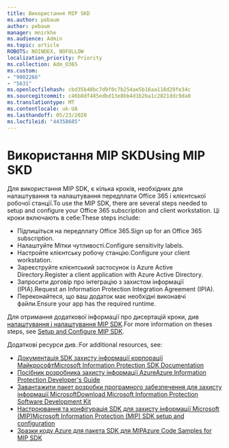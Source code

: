 ```yaml
---
title: Використання MIP SKD
ms.author: pebaum
author: pebaum
manager: mnirkhe
ms.audience: Admin
ms.topic: article
ROBOTS: NOINDEX, NOFOLLOW
localization_priority: Priority
ms.collection: Adm_O365
ms.custom:
- "9002266"
- "5631"
ms.openlocfilehash: cbd35b48bc7d9f0c7b254ae5b16aa118d29fe34c
ms.sourcegitcommit: c46b8df485edbd13e8bb4d1b2ba1c2821ddc9da0
ms.translationtype: MT
ms.contentlocale: uk-UA
ms.lasthandoff: 05/23/2020
ms.locfileid: "44358685"
---
```

# <a name="using-mip-skd"></a><span data-ttu-id="6832a-102">Використання MIP SKD</span><span class="sxs-lookup"><span data-stu-id="6832a-102">Using MIP SKD</span></span>

<span data-ttu-id="6832a-103">Для використання MIP SDK, є кілька кроків, необхідних для налаштування та налаштування передплати Office 365 і клієнтської робочої станції.</span><span class="sxs-lookup"><span data-stu-id="6832a-103">To use the MIP SDK, there are several steps needed to setup and configure your Office 365 subscription and client workstation.</span></span> <span data-ttu-id="6832a-104">Ці кроки включають в себе:</span><span class="sxs-lookup"><span data-stu-id="6832a-104">These steps include:</span></span>

- <span data-ttu-id="6832a-105">Підпишіться на передплату Office 365.</span><span class="sxs-lookup"><span data-stu-id="6832a-105">Sign up for an Office 365 subscription.</span></span>
- <span data-ttu-id="6832a-106">Налаштуйте Мітки чутливості.</span><span class="sxs-lookup"><span data-stu-id="6832a-106">Configure sensitivity labels.</span></span>
- <span data-ttu-id="6832a-107">Настройте клієнтську робочу станцію.</span><span class="sxs-lookup"><span data-stu-id="6832a-107">Configure your client workstation.</span></span>
- <span data-ttu-id="6832a-108">Зареєструйте клієнтський застосунок із Azure Active Directory.</span><span class="sxs-lookup"><span data-stu-id="6832a-108">Register a client application with Azure Active Directory.</span></span>
- <span data-ttu-id="6832a-109">Запросити договір про інтеграцію з захистом інформації (IPIA).</span><span class="sxs-lookup"><span data-stu-id="6832a-109">Request an Information Protection Integration Agreement (IPIA).</span></span>
- <span data-ttu-id="6832a-110">Переконайтеся, що ваш додаток має необхідні виконавчі файли.</span><span class="sxs-lookup"><span data-stu-id="6832a-110">Ensure your app has the required runtime.</span></span>

<span data-ttu-id="6832a-111">Для отримання додаткової інформації про дисертацій кроки, див [налаштування і налаштування MIP SDK](https://docs.microsoft.com/information-protection/develop/setup-configure-mip).</span><span class="sxs-lookup"><span data-stu-id="6832a-111">For more information on theses steps, see [Setup and Configure MIP SDK](https://docs.microsoft.com/information-protection/develop/setup-configure-mip).</span></span>

<span data-ttu-id="6832a-112">Додаткові ресурси див.:</span><span class="sxs-lookup"><span data-stu-id="6832a-112">For additional resources, see:</span></span>

- [<span data-ttu-id="6832a-113">Документація SDK захисту інформації корпорації Майкрософт</span><span class="sxs-lookup"><span data-stu-id="6832a-113">Microsoft Information Protection SDK Documentation</span></span>](https://docs.microsoft.com/information-protection/develop/)
- [<span data-ttu-id="6832a-114">Посібник розробника захисту інформації Azure</span><span class="sxs-lookup"><span data-stu-id="6832a-114">Azure Information Protection Developer's Guide</span></span>](https://docs.microsoft.com/azure/information-protection/develop/developers-guide)
- [<span data-ttu-id="6832a-115">Завантажити пакет розробки програмного забезпечення для захисту інформації Microsoft</span><span class="sxs-lookup"><span data-stu-id="6832a-115">Download Microsoft Information Protection Software Development Kit</span></span>](https://www.microsoft.com/download/details.aspx?id=57392)
- [<span data-ttu-id="6832a-116">Настроювання та конфігурація SDK для захисту інформації Microsoft (MIP)</span><span class="sxs-lookup"><span data-stu-id="6832a-116">Microsoft Information Protection (MIP) SDK setup and configuration</span></span>](https://docs.microsoft.com/information-protection/develop/setup-configure-mip)
- [<span data-ttu-id="6832a-117">Зразки коду Azure для пакета SDK для MIP</span><span class="sxs-lookup"><span data-stu-id="6832a-117">Azure Code Samples for MIP SDK</span></span>](https://azure.microsoft.com/resources/samples/?sort=0&term=mipsdk)
